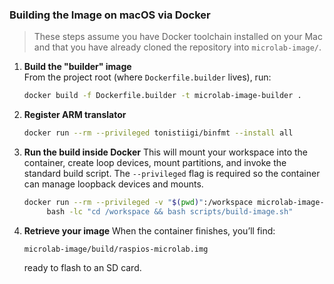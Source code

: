 ### Building the Image on macOS via Docker

> These steps assume you have Docker toolchain installed on your Mac and that you have already cloned the repository into `microlab-image/`.

1. **Build the "builder" image**  
   From the project root (where `Dockerfile.builder` lives), run:
   ```bash
   docker build -f Dockerfile.builder -t microlab-image-builder .
   ```

2. **Register ARM translator**
   ```bash
   docker run --rm --privileged tonistiigi/binfmt --install all
   ```

3. **Run the build inside Docker**
   This will mount your workspace into the container, create loop devices, mount partitions, and invoke the standard build script. The `--privileged` flag is required so the container can manage loopback devices and mounts.

   ```bash
   docker run --rm --privileged -v "$(pwd)":/workspace microlab-image-builder \
        bash -lc "cd /workspace && bash scripts/build-image.sh"   
   ```

4. **Retrieve your image**
   When the container finishes, you’ll find:

   ```
   microlab-image/build/raspios-microlab.img
   ```

   ready to flash to an SD card.
